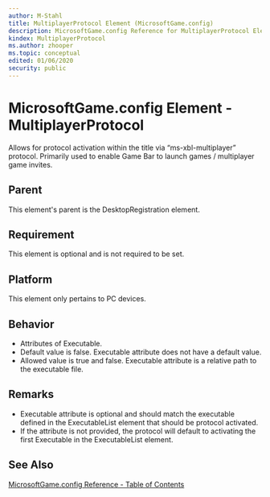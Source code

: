 ```yaml
---
author: M-Stahl
title: MultiplayerProtocol Element (MicrosoftGame.config)
description: MicrosoftGame.config Reference for MultiplayerProtocol Element.
kindex: MultiplayerProtocol
ms.author: zhooper
ms.topic: conceptual
edited: 01/06/2020
security: public
---
```


# MicrosoftGame.config Element - MultiplayerProtocol

Allows for protocol activation within the title via “ms-xbl-multiplayer” protocol. Primarily used to enable Game Bar to launch games / multiplayer game invites.

## Parent
This element's parent is the DesktopRegistration element.

## Requirement
This element is optional and is not required to be set. 

## Platform
This element only pertains to PC devices.

## Behavior
* Attributes of Executable.
* Default value is false. Executable attribute does not have a default value.
* Allowed value is true and false. Executable attribute is a relative path to the executable file.

## Remarks
* Executable attribute is optional and should match the executable defined in the ExecutableList element that should be protocol activated.
* If the attribute is not provided, the protocol will default to activating the first Executable in the ExecutableList element.

## See Also
[MicrosoftGame.config Reference - Table of Contents](gc-microsoftgameconfig-toc.md)  